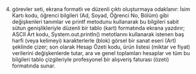4. görevler seti, ekrana formatlı ve düzenli çıktı oluşturmaya odaklanır: İsim Kartı kodu, öğrenci bilgileri (Ad, Soyad, Öğrenci No, Bölüm) gibi değişkenleri tanımlar ve printf metodunu kullanarak bu bilgileri sabit sütun genişlikleriyle düzenli bir tablo (kart) formatında ekrana yazdırır; ASCII Art kodu, System.out.println() metotlarını kullanarak istenen baş harfi (veya kelimeyi) karakterlerle (blok) görsel bir sanat eseri (Art) şeklinde çizer; son olarak Hesap Özeti kodu, ürün listesi (miktar ve fiyat) verilerini değişkenlerde tutar, ara ve genel toplamları hesaplar ve tüm bu bilgileri tablo çizgileriyle profesyonel bir alışveriş faturası (özeti) formatında sunar.
